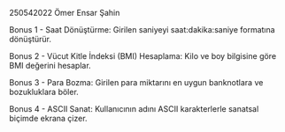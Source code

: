 250542022
Ömer Ensar Şahin

Bonus 1 - Saat Dönüştürme:
Girilen saniyeyi saat:dakika:saniye formatına dönüştürür.

Bonus 2 - Vücut Kitle İndeksi (BMI) Hesaplama:
Kilo ve boy bilgisine göre BMI değerini hesaplar.

Bonus 3 - Para Bozma:
Girilen para miktarını en uygun banknotlara ve bozukluklara böler.

Bonus 4 - ASCII Sanat:
Kullanıcının adını ASCII karakterlerle sanatsal biçimde ekrana çizer.
